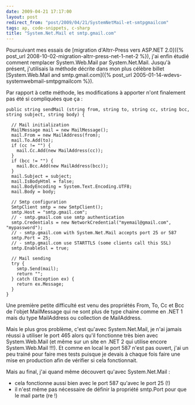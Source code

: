 ```yaml
---
date: 2009-04-21 17:17:00
layout: post
redirect_from: "post/2009/04/21/SystemNetMail-et-smtpgmailcom"
tags: ap, code-snippets, c-sharp
title: "System.Net.Mail et smtp.gmail.com"
---
```


Poursuivant mes essais de [migration d'Altrr-Press vers ASP.NET 2.0]({% post_url 2008-10-02-migration-altrr-press-net-1-net-2 %}), j'ai enfin étudié comment
remplacer System.Web.Mail par System.Net.Mail. Jusqu'à présent, j'utilisais la
méthode décrite dans mon plus célèbre billet [System.Web.Mail and smtp.gmail.com]({% post_url 2005-01-14-wdevs-systemwebmail-smtpgmailcom %}).

Par rapport à cette méthode, les modifications à apporter n'ont finalement
pas été si compliquées que ça :

```
public string sendMail (string from, string to, string cc, string bcc, string subject, string body) {

  // Mail initialization
  MailMessage mail = new MailMessage();
  mail.From = new MailAddress(from);
  mail.To.Add(to);
  if (cc != "") {
    mail.Cc.Add(new MailAddress(cc));
  }
  if (bcc != "") {
    mail.Bcc.Add(new MailAddress(bcc));
  }
  mail.Subject = subject;
  mail.IsBodyHtml = false;
  mail.BodyEncoding = System.Text.Encoding.UTF8;
  mail.Body = body;

  // Smtp configuration
  SmtpClient smtp = new SmtpClient();
  smtp.Host = "smtp.gmail.com";
  // - smtp.gmail.com use smtp authentication
  smtp.Credentials = new NetworkCredential("myemail@gmail.com", "mypassword");
  // - smtp.gmail.com with System.Net.Mail accepts port 25 or 587
  smtp.Port = 25;
  // - smtp.gmail.com use STARTTLS (some clients call this SSL)
  smtp.EnableSsl = true;

  // Mail sending
  try {
    smtp.Send(mail);
    return "";
  } catch (Exception ex) {
    return ex.Message;
  }
}
```

Une première petite difficulté est venu des propriétés From, To, Cc et Bcc
de l'objet MailMessage qui ne sont plus de type chaine comme en .NET 1 mais du
type MailAddress ou collection de MailAddress.

Mais le plus gros problème, c'est qu'avec System.Net.Mail, je n'ai jamais
réussi à utiliser le port 465 alors qu'il fonctionne très bien avec
System.Web.Mail (et même sur un site en .NET 2 qui utilise encore
System.Web.Mail !!!). Et comme en local le port 587 n'est pas ouvert, j'ai un
peu trainé pour faire mes tests puisque je devais à chaque fois faire une mise
en production afin de vérifier si cela fonctionnait.

Mais au final, j'ai quand même découvert qu'avec System.Net.Mail :

* cela fonctionne aussi bien avec le port 587 qu'avec le port 25 (!)
* il n'est même pas nécessaire de définir la propriété smtp.Port pour que le
mail parte (re !)
